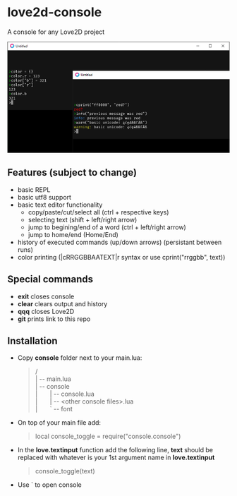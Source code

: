 # love2d-console
A console for any Love2D project

![alt text](/screenshots/main.png?raw=true)

## Features (subject to change)
- basic REPL
- basic utf8 support
- basic text editor functionality
   - copy/paste/cut/select all (ctrl + respective keys)
   - selecting text (shift + left/right arrow)
   - jump to begining/end of a word (ctrl + left/right arrow)
   - jump to home/end (Home/End)
- history of executed commands (up/down arrows) (persistant between runs)
- color printing (|cRRGGBBAATEXT|r syntax or use cprint("rrggbb", text))

## Special commands
- **exit** closes console
- **clear** clears output and history
- **qqq** closes Love2D
- **git** prints link to this repo

## Installation
- Copy **console** folder next to your main.lua:
   >/<br>
| -- main.lua<br>
| -- console<br>
|&emsp;&emsp;| -- console.lua<br>
|&emsp;&emsp;| -- \<other console files\>.lua<br>
|&emsp;&emsp;` -- font

- On top of your main file add:
   >local console_toggle = require("console.console")

- In the **love.textinput** function add the following line, **text** should be replaced with whatever is your 1st argument name in **love.textinput**<br>
   >console_toggle(text)

- Use ` to open console
